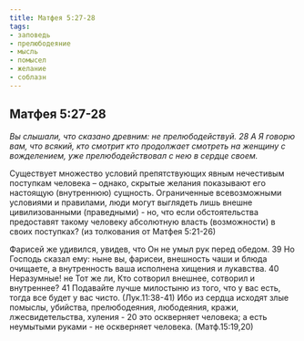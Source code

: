 ```yaml
---
title: Матфея 5:27-28
tags: 
- заповедь
- прелюбодеяние
- мысль
- помысел
- желание
- соблазн
---
```


## Матфея 5:27-28

*Вы слышали, что сказано древним: не прелюбодействуй. 28 А Я говорю вам, что всякий, кто смотрит кто продолжает смотреть на женщину с вожделением, уже прелюбодействовал с нею в сердце своем.*

Существует множество условий препятствующих явным нечестивым поступкам человека – однако, скрытые желания показывают его настоящую (внутреннюю) сущность. Ограниченные всевозможными условиями и правилами, люди могут выглядеть лишь внешне цивилизованными (праведными) - но, что если обстоятельства предоставят такому человеку абсолютную власть (возможности) в своих поступках? (из толкования от Матфея 5:21-26)

Фарисей же удивился, увидев, что Он не умыл рук перед обедом. 39 Но Господь сказал ему: ныне вы, фарисеи, внешность чаши и блюда очищаете, а внутренность ваша исполнена хищения и лукавства. 40 Неразумные! не Тот же ли, Кто сотворил внешнее, сотворил и внутреннее? 41 Подавайте лучше милостыню из того, что у вас есть, тогда все будет у вас чисто. (Лук.11:38-41)
Ибо из сердца исходят злые помыслы, убийства, прелюбодеяния, любодеяния, кражи, лжесвидетельства, хуления - 20 это оскверняет человека; а есть неумытыми руками - не оскверняет человека. (Матф.15:19,20)